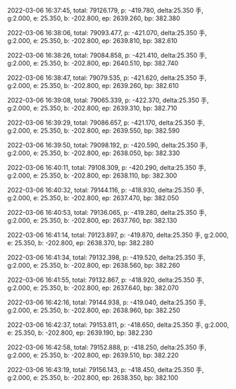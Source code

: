 2022-03-06 16:37:45, total: 79126.179, p: -419.780, delta:25.350 手, g:2.000, e: 25.350, b: -202.800, ep: 2639.260, bp: 382.380

2022-03-06 16:38:06, total: 79093.477, p: -421.070, delta:25.350 手, g:2.000, e: 25.350, b: -202.800, ep: 2639.810, bp: 382.610

2022-03-06 16:38:26, total: 79084.858, p: -421.410, delta:25.350 手, g:2.000, e: 25.350, b: -202.800, ep: 2640.510, bp: 382.740

2022-03-06 16:38:47, total: 79079.535, p: -421.620, delta:25.350 手, g:2.000, e: 25.350, b: -202.800, ep: 2639.260, bp: 382.610

2022-03-06 16:39:08, total: 79065.339, p: -422.370, delta:25.350 手, g:2.000, e: 25.350, b: -202.800, ep: 2639.310, bp: 382.710

2022-03-06 16:39:29, total: 79086.657, p: -421.170, delta:25.350 手, g:2.000, e: 25.350, b: -202.800, ep: 2639.550, bp: 382.590

2022-03-06 16:39:50, total: 79098.192, p: -420.590, delta:25.350 手, g:2.000, e: 25.350, b: -202.800, ep: 2638.050, bp: 382.330

2022-03-06 16:40:11, total: 79108.309, p: -420.290, delta:25.350 手, g:2.000, e: 25.350, b: -202.800, ep: 2638.110, bp: 382.300

2022-03-06 16:40:32, total: 79144.116, p: -418.930, delta:25.350 手, g:2.000, e: 25.350, b: -202.800, ep: 2637.470, bp: 382.050

2022-03-06 16:40:53, total: 79136.065, p: -419.280, delta:25.350 手, g:2.000, e: 25.350, b: -202.800, ep: 2637.760, bp: 382.130

2022-03-06 16:41:14, total: 79123.897, p: -419.870, delta:25.350 手, g:2.000, e: 25.350, b: -202.800, ep: 2638.370, bp: 382.280

2022-03-06 16:41:34, total: 79132.398, p: -419.520, delta:25.350 手, g:2.000, e: 25.350, b: -202.800, ep: 2638.560, bp: 382.260

2022-03-06 16:41:55, total: 79132.867, p: -418.920, delta:25.350 手, g:2.000, e: 25.350, b: -202.800, ep: 2637.640, bp: 382.070

2022-03-06 16:42:16, total: 79144.938, p: -419.040, delta:25.350 手, g:2.000, e: 25.350, b: -202.800, ep: 2638.960, bp: 382.250

2022-03-06 16:42:37, total: 79153.811, p: -418.650, delta:25.350 手, g:2.000, e: 25.350, b: -202.800, ep: 2639.190, bp: 382.230

2022-03-06 16:42:58, total: 79152.888, p: -418.250, delta:25.350 手, g:2.000, e: 25.350, b: -202.800, ep: 2639.510, bp: 382.220

2022-03-06 16:43:19, total: 79156.143, p: -418.450, delta:25.350 手, g:2.000, e: 25.350, b: -202.800, ep: 2638.350, bp: 382.100